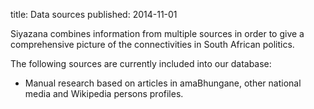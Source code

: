 title: Data sources
published: 2014-11-01

Siyazana combines information from multiple sources in order to give a comprehensive picture of the connectivities in South African politics.

The following sources are currently included into our database:

* Manual research based on articles in amaBhungane, other national media and Wikipedia persons profiles.

